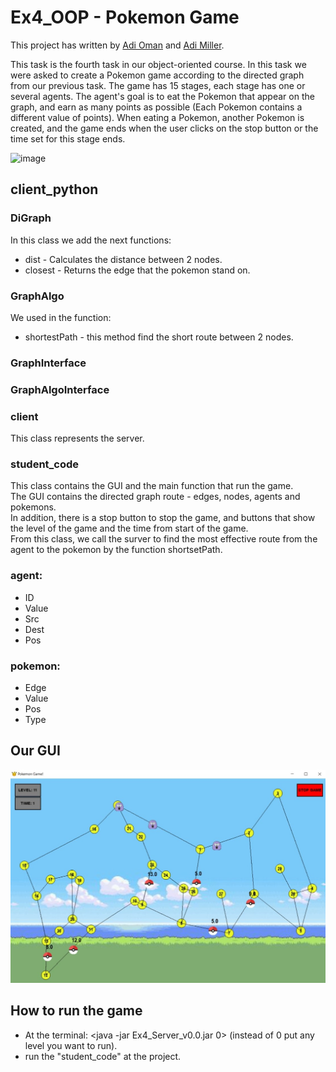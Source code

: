 # Ex4_OOP - Pokemon Game
This project has written by [Adi Oman](https://github.com/adiOmann) and [Adi Miller](https://github.com/AdiMM1).

This task is the fourth task in our object-oriented course. In this task we were asked to create a Pokemon game according to the directed graph from our previous task. 
The game has 15 stages, each stage has one or several agents. The agent's goal is to eat the Pokemon that appear on the graph, and earn as many points as possible (Each Pokemon contains a different value of points).
When eating a Pokemon, another Pokemon is created, and the game ends when the user clicks on the stop button or the time set for this stage ends.

![image](https://github.com/adiOmann/Ex4_OOP/blob/master/1200px-International_Pok%C3%A9mon_logo.svg.png)

## client_python
### DiGraph
In this class we add the next functions:
* dist - Calculates the distance between 2 nodes.
* closest - Returns the edge that the pokemon stand on.
### GraphAlgo
We used in the function:
* shortestPath - this method find the short route between 2 nodes.
### GraphInterface
### GraphAlgoInterface
### client
This class represents the server.
### student_code
This class contains the GUI and the main function that run the game. <br />
The GUI contains the directed graph route - edges, nodes, agents and pokemons. <br />
In addition, there is a stop button to stop the game, 
and buttons that show the level of the game and the time from start of the game. <br />
From this class, we call the surver to find the most effective route from the agent to the pokemon by the function shortsetPath.
### agent:
* ID
* Value
* Src
* Dest
* Pos
### pokemon:
* Edge
* Value
* Pos
* Type

## Our GUI
![image](https://github.com/adiOmann/Ex4_OOP/blob/master/GUI.jpeg)




## How to run the game
* At the terminal: <java -jar Ex4_Server_v0.0.jar 0> (instead of 0 put any level you want to run). <br />
* run the "student_code" at the project.
